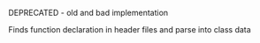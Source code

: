 DEPRECATED - old and bad implementation

Finds function declaration in header files and parse into class data